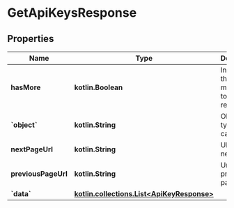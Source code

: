 
# GetApiKeysResponse

## Properties
Name | Type | Description | Notes
------------ | ------------- | ------------- | -------------
**hasMore** | **kotlin.Boolean** | Indicates if there are more pages to be requested | 
**&#x60;object&#x60;** | **kotlin.String** | Object type, in this case is list | 
**nextPageUrl** | **kotlin.String** | URL of the next page. |  [optional]
**previousPageUrl** | **kotlin.String** | Url of the previous page. |  [optional]
**&#x60;data&#x60;** | [**kotlin.collections.List&lt;ApiKeyResponse&gt;**](ApiKeyResponse.md) |  |  [optional]



